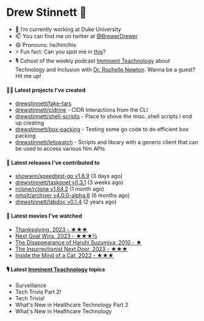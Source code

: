 
# Drew Stinnett 👋

- 🔭 I’m currently working at Duke University
- 📫 You can find me on twitter at [@BrewerDrewer](https://twitter.com/BrewerDrewer)
- 😄 Pronouns: he/him/his
- ⚡ Fun fact: Can you spot me in [this](https://www.youtube.com/watch?v=oL9WnB0qHBA)?
- 🎙 Cohost of the weekly podcast [Imminent Teachnology](https://podcast.imminentteachnology.com/) about Technology and Inclusion with [Dr. Rochelle Newton](https://www.linkedin.com/in/drrochellenewton/). Wanna be a guest? Hit me up!

#### 👨‍💻 Latest projects I've created
- [drewstinnett/fake-tars](https://github.com/drewstinnett/fake-tars)
- [drewstinnett/cidrme](https://github.com/drewstinnett/cidrme) - CIDR Interactions from the CLI
- [drewstinnett/shell-scripts](https://github.com/drewstinnett/shell-scripts) - Place to shove the misc. shell scripts I end up creating
- [drewstinnett/box-packing](https://github.com/drewstinnett/box-packing) - Testing some go code to do efficient box packing
- [drewstinnett/letswatch](https://github.com/drewstinnett/letswatch) - Scripts and library with a generic client that can be used to access various film APIs

#### 🚀 Latest releases I've contributed to
- [showwin/speedtest-go v1.6.9](https://github.com/showwin/speedtest-go/releases/tag/v1.6.9) (3 days ago)
- [drewstinnett/taskpoet v0.3.1](https://github.com/drewstinnett/taskpoet/releases/tag/v0.3.1) (3 weeks ago)
- [rclone/rclone v1.64.2](https://github.com/rclone/rclone/releases/tag/v1.64.2) (1 month ago)
- [mholt/archiver v4.0.0-alpha.8](https://github.com/mholt/archiver/releases/tag/v4.0.0-alpha.8) (6 months ago)
- [drewstinnett/labdoc v0.1.4](https://github.com/drewstinnett/labdoc/releases/tag/v0.1.4) (2 years ago)

#### 🍿 Latest movies I've watched
- [Thanksgiving, 2023 - ★★★](https://letterboxd.com/mondodrew/film/thanksgiving-2023/)
- [Next Goal Wins, 2023 - ★★★½](https://letterboxd.com/mondodrew/film/next-goal-wins-2023/)
- [The Disappearance of Haruhi Suzumiya, 2010 - ★](https://letterboxd.com/mondodrew/film/the-disappearance-of-haruhi-suzumiya/)
- [The Insurrectionist Next Door, 2023 - ★★★](https://letterboxd.com/mondodrew/film/the-insurrectionist-next-door/)
- [Inside the Mind of a Cat, 2022 - ★★★](https://letterboxd.com/mondodrew/film/inside-the-mind-of-a-cat/)

#### 🎙 Latest [Imminent Teachnology](https://podcast.imminentteachnology.com/) topics
- Surveillance
- Tech Trivia Part 2!
- Tech Trivia!
- What&#39;s New in Healthcare Technology Part 2
- What&#39;s New in Healthcare Technology
